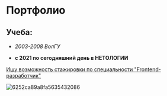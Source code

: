 # Портфолио

## Учеба:

- *2003-2008 ВолГУ*

- **с 2021 по сегодняшний день  в НЕТОЛОГИИ** 

<u>Ищу возможность стажировки по специальности "Frontend-разработчик" </u>




![6252ca89a8fa5635432086](https://user-images.githubusercontent.com/105821395/236651807-e573b54b-6ffb-46f0-90fd-6530c85d74df.jpg)



